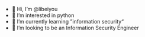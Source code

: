 - 👋 Hi, I’m @libeiyou
- 👀 I’m interested in python 
- 🌱 I’m currently learning ”information security“
- 💞️ I’m looking to be an Information Security Engineer


<!---
libeiyou/libeiyou is a ✨ special ✨ repository because its `README.md` (this file) appears on your GitHub profile.
You can click the Preview link to take a look at your changes.
--->
